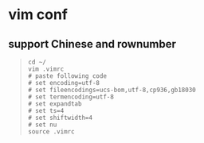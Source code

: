 # vim conf  

## support Chinese and rownumber  

> ```shell
> cd ~/
> vim .vimrc
> # paste following code
> # set encoding=utf-8
> # set fileencodings=ucs-bom,utf-8,cp936,gb18030  
> # set termencoding=utf-8
> # set expandtab
> # set ts=4
> # set shiftwidth=4
> # set nu
> source .vimrc
> ```

